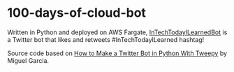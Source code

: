 # 100-days-of-cloud-bot

Written in Python and deployed on AWS Fargate, [InTechTodayILearnedBot](https://twitter.com/intech_today) is a Twitter bot that likes and retweets #InTechTodayILearned hashtag!

Source code based on [How to Make a Twitter Bot in Python With Tweepy](https://realpython.com/twitter-bot-python-tweepy/) by Miguel Garcia.
